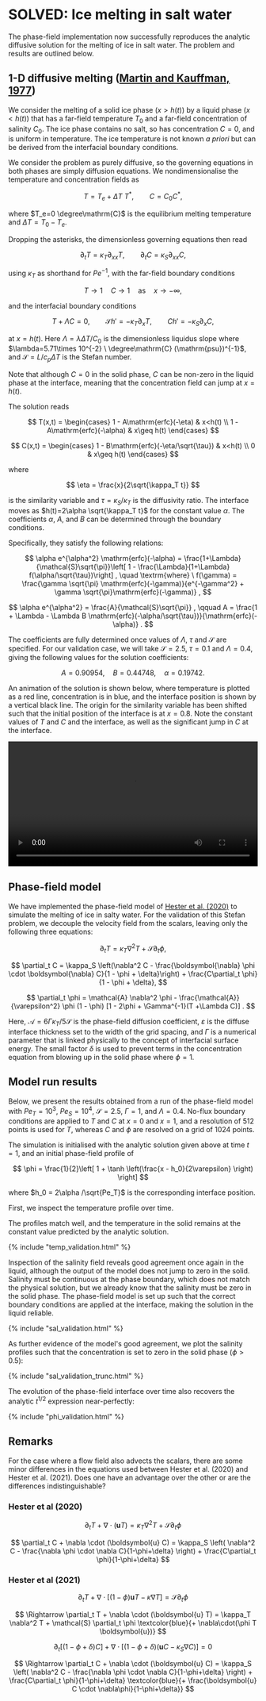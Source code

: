 # SOLVED: Ice melting in salt water

<!-- Currently, the phase-field implementation is unable to replicate the analytic diffusive solution for the melting of ice in salt water.
On this page, I outline the multicomponent Stefan problem that we wish to replicate, the phase-field model being implemented, and the erroneous results that we obtain. -->
The phase-field implementation now successfully reproduces the analytic diffusive solution for the melting of ice in salt water.
The problem and results are outlined below.

## 1-D diffusive melting ([Martin and Kauffman, 1977](https://doi.org/10.1175/1520-0485(1977)007%3C0272:AEATSO%3E2.0.CO;2))

We consider the melting of a solid ice phase ($x>h(t)$) by a liquid phase ($x<h(t)$) that has a far-field temperature $T_0$ and a far-field concentration of salinity $C_0$.
The ice phase contains no salt, so has concentration $C=0$, and is uniform in temperature.
The ice temperature is not known *a priori* but can be derived from the interfacial boundary conditions.

We consider the problem as purely diffusive, so the governing equations in both phases are simply diffusion equations.
We nondimensionalise the temperature and concentration fields as

$$
T = T_e + \Delta T \ T^\ast, \qquad
C = C_0 C^\ast ,
$$

where $T_e=0 \degree\mathrm{C}$ is the equilibrium melting temperature and $\Delta T=T_0 - T_e$.

Dropping the asterisks, the dimensionless governing equations then read

$$
\partial_t T = \kappa_T \partial_{xx} T, \qquad
\partial_t C = \kappa_S \partial_{xx} C,
$$

using $\kappa_T$ as shorthand for $Pe^{-1}$, with the far-field boundary conditions

$$
T\rightarrow 1 \quad C\rightarrow 1 \quad \textrm{as} \quad x\rightarrow -\infty ,
$$

and the interfacial boundary conditions

$$
T+\Lambda C = 0, \qquad \mathcal{S}h'=-\kappa_T \partial_x T, \qquad
Ch' = -\kappa_S \partial_x C,
$$

at $x=h(t)$.
Here $\Lambda=\lambda \Delta T/C_0$ is the dimensionless liquidus slope where $\lambda=5.71\times 10^{-2} \ \degree\mathrm{C} (\mathrm{psu})^{-1}$, and $\mathcal{S}=L/c_p\Delta T$ is the Stefan number.

Note that although $C=0$ in the solid phase, $C$ can be non-zero in the liquid phase at the interface, meaning that the concentration field can jump at $x=h(t)$.

The solution reads

$$
T(x,t) = \begin{cases}
1 - A\mathrm{erfc}(-\eta) & x<h(t) \\
1 - A\mathrm{erfc}(-\alpha) &  x\geq h(t)
\end{cases}
$$

$$
C(x,t) = \begin{cases}
1 - B\mathrm{erfc}(-\eta/\sqrt{\tau}) & x<h(t) \\
0 &  x\geq h(t)
\end{cases}
$$

where

$$
\eta = \frac{x}{2\sqrt{\kappa_T t}}
$$

is the similarity variable and $\tau=\kappa_S/\kappa_T$ is the diffusivity ratio.
The interface moves as $h(t)=2\alpha \sqrt{\kappa_T t}$ for the constant value $\alpha$.
The coefficients $\alpha$, $A$, and $B$ can be determined through the boundary conditions.

Specifically, they satisfy the following relations:

$$
\alpha e^{\alpha^2} \mathrm{erfc}(-\alpha) = \frac{1+\Lambda}{\mathcal{S}\sqrt{\pi}}\left[ 1 - \frac{\Lambda}{1+\Lambda} f(\alpha/\sqrt{\tau})\right] , \quad \textrm{where} \ f(\gamma) = \frac{\gamma \sqrt{\pi} \mathrm{erfc}(-\gamma)}{e^{-\gamma^2} + \gamma \sqrt{\pi}\mathrm{erfc}(-\gamma)} ,
$$

$$
\alpha e^{\alpha^2} = \frac{A}{\mathcal{S}\sqrt{\pi}} , \qquad A = \frac{1 + \Lambda - \Lambda B \mathrm{erfc}(-\alpha/\sqrt{\tau})}{\mathrm{erfc}(-\alpha)} .
$$

The coefficients are fully determined once values of $\Lambda$, $\tau$ and $\mathcal{S}$ are specified.
For our validation case, we will take $\mathcal{S}=2.5$, $\tau=0.1$ and $\Lambda =0.4$, giving the following values for the solution coefficients:

$$
A=0.90954, \quad B=0.44748, \quad \alpha = 0.19742 .
$$

An animation of the solution is shown below, where temperature is plotted as a red line, concentration is in blue, and the interface position is shown by a vertical black line.
The origin for the similarity variable has been shifted such that the initial position of the interface is at $x=0.8$.
Note the constant values of $T$ and $C$ and the interface, as well as the significant jump in $C$ at the interface.

<video width="100%" controls>
  <source src="../../assets/1D_DD_analytic.mp4" type="video/mp4">
</video>

## Phase-field model

We have implemented the phase-field model of [Hester et al. (2020)](https://doi.org/10.1098/rspa.2020.0508) to simulate the melting of ice in salty water.
For the validation of this Stefan problem, we decouple the velocity field from the scalars, leaving only the following three equations:

$$
\partial_t T = \kappa_T \nabla^2 T + \mathcal{S} \partial_t \phi ,
$$

$$
\partial_t C = \kappa_S \left(\nabla^2 C - \frac{\boldsymbol{\nabla} \phi \cdot \boldsymbol{\nabla} C}{1 - \phi + \delta}\right) + \frac{C\partial_t \phi}{1 - \phi + \delta},
$$

$$
\partial_t \phi = \mathcal{A}  \nabla^2 \phi - \frac{\mathcal{A}}{\varepsilon^2} \phi (1 - \phi) [1 - 2\phi + \Gamma^{-1}(T +\Lambda C)] .
$$

Here, $\mathcal{A}=6\Gamma\kappa_T/5\mathcal{S}$ is the phase-field diffusion coefficient, $\varepsilon$ is the diffuse interface thickness set to the width of the grid spacing, and $\Gamma$ is a numerical parameter that is linked physically to the concept of interfacial surface energy.
The small factor $\delta$ is used to prevent terms in the concentration equation from blowing up in the solid phase where $\phi=1$.

<!-- Note that these equations differ slightly from those used in the later paper of [Hester et al. (2021)](https://doi.org/10.1103/PhysRevFluids.6.023802) to model the melting of ice blocks.
In that paper,  -->

## Model run results

Below, we present the results obtained from a run of the phase-field model with $Pe_T=10^3$, $Pe_S=10^4$, $\mathcal{S}=2.5$, $\Gamma=1$, and $\Lambda=0.4$.
No-flux boundary conditions are applied to $T$ and $C$ at $x=0$ and $x=1$, and a resolution of $512$ points is used for $T$, whereas $C$ and $\phi$ are resolved on a grid of $1024$ points.

The simulation is initialised with the analytic solution given above at time $t=1$, and an initial phase-field profile of

$$
\phi = \frac{1}{2}\left[ 1 + \tanh \left(\frac{x - h_0}{2\varepsilon} \right) \right]
$$

where $h_0 = 2\alpha /\sqrt{Pe_T}$ is the corresponding interface position.

First, we inspect the temperature profile over time.
<!-- Although the temperature in the solid phase remains lower than zero, we see that it increases over time.
This is in contrast to the analytic solution, which prescribes that the temperature in the solid (and at the interface) should be constant. -->
The profiles match well, and the temperature in the solid remains at the constant value predicted by the analytic solution.

{% include "temp_validation.html" %}

<!-- Inspection of the salinity field reveals the cause for this temperature difference, and the greatest issue with the current phase-field implementation.
The persistent jump in concentration in the analytic solution is smeared out almost straight away.
The condition of zero salinity is not imposed in the solid phase, and this in turn affects the salinity profile in the liquid. -->
Inspection of the salinity field reveals good agreement once again in the liquid, although the output of the model does not jump to zero in the solid.
Salinity must be continuous at the phase boundary, which does not match the physical solution, but we already know that the salinity must be zero in the solid phase.
The phase-field model is set up such that the correct boundary conditions are applied at the interface, making the solution in the liquid reliable.

{% include "sal_validation.html" %}

As further evidence of the model's good agreement, we plot the salinity profiles such that the concentration is set to zero in the solid phase ($\phi>0.5$):

{% include "sal_validation_trunc.html" %}

The evolution of the phase-field interface over time also recovers the analytic $t^{1/2}$ expression near-perfectly:

{% include "phi_validation.html" %}

## Remarks

<!-- - One of the boundary condition expressions in Martin & Kauffman (1977) contains an extra factor of $1/2$ that I am pretty sure should not be there. This only changes the prefactors in the analytic solution. Out of caution, I have tried initial conditions with and without the factor of 2 - there is no significant change to the above results.
- Various values of $\delta$ have been tried, from $10^{-14}$ to $10^{-2}$. None have produced the desired solution. -->

For the case where a flow field also advects the scalars, there are some minor differences in the equations used between Hester et al. (2020) and Hester et al. (2021).
Does one have an advantage over the other or are the differences indistinguishable?

### Hester et al (2020)
$$
\partial_t T + \nabla \cdot (\boldsymbol{u} T) = \kappa_T \nabla^2 T + \mathcal{S} \partial_t \phi
$$

$$
\partial_t C +  \nabla \cdot (\boldsymbol{u} C) = \kappa_S \left( \nabla^2 C - \frac{\nabla \phi \cdot \nabla C}{1-\phi+\delta} \right) + \frac{C\partial_t \phi}{1-\phi+\delta}
$$

### Hester et al (2021)

$$
\partial_t T + \nabla \cdot \left[ (1-\phi) \boldsymbol{u} T - \kappa \nabla T \right] = \mathcal{S}\partial_t \phi
$$

$$
\Rightarrow \partial_t T + \nabla \cdot (\boldsymbol{u} T) = \kappa_T \nabla^2 T + \mathcal{S} \partial_t \phi \textcolor{blue}{+ \nabla\cdot(\phi T \boldsymbol{u})}
$$

$$
\partial_t \left[(1-\phi+\delta) C\right] + \nabla \cdot \left[(1-\phi+\delta) (\boldsymbol{u}C - \kappa_S \nabla C)\right] = 0
$$

$$
\Rightarrow \partial_t C +  \nabla \cdot (\boldsymbol{u} C) = \kappa_S \left( \nabla^2 C - \frac{\nabla \phi \cdot \nabla C}{1-\phi+\delta} \right) + \frac{C\partial_t \phi}{1-\phi+\delta} \textcolor{blue}{+ \frac{\boldsymbol{u} C \cdot \nabla\phi}{1-\phi+\delta}}
$$